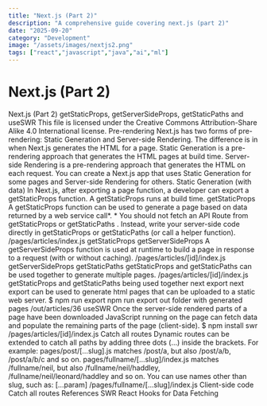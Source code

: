 ```yaml
---
title: "Next.js (Part 2)"
description: "A comprehensive guide covering next.js (part 2)"
date: "2025-09-20"
category: "Development"
image: "/assets/images/nextjs2.png"
tags: ["react","javascript","java","ai","ml"]
---
```


# Next.js (Part 2)

Next.js (Part 2) getStaticProps, getServerSideProps, getStaticPaths and useSWR This file is licensed under the Creative Commons Attribution-Share Alike 4.0 International license. Pre-rendering Next.js has two forms of pre-rendering: Static Generation and Server-side Rendering. The difference is in when Next.js generates the HTML for a page. Static Generation is a pre-rendering approach that generates the HTML pages at build time. Server-side Rendering is a pre-rendering approach that generates the HTML on each request. You can create a Next.js app that uses Static Generation for some pages and Server-side Rendering for others. Static Generation (with data) In Next.js, after exporting a page function, a developer can export a getStaticProps function. A getStaticProps runs at build time. getStaticProps A getStaticProps function can be used to generate a page based on data returned by a web service call*. * You should not fetch an API Route from getStaticProps or getStaticPaths . Instead, write your server-side code directly in getStaticProps or getStaticPaths (or call a helper function). /pages/articles/index.js getStaticProps getServerSideProps A getServerSideProps function is used at runtime to build a page in response to a request (with or without caching). /pages/articles/[id]/index.js getServerSideProps getStaticPaths getStaticProps and getStaticPaths can be used together to generate multiple pages. /pages/articles/[id]/index.js getStaticProps and getStaticPaths being used together next export next export can be used to generate html pages that can be uploaded to a static web server. $ npm run export npm run export out folder with generated pages /out/articles/36 useSWR Once the server-side rendered parts of a page have been downloaded JavaScript running on the page can fetch data and populate the remaining parts of the page (client-side). $ npm install swr /pages/articles/[id]/index.js Catch all routes Dynamic routes can be extended to catch all paths by adding three dots (...) inside the brackets. For example: pages/post/[...slug].js matches /post/a, but also /post/a/b, /post/a/b/c and so on. pages/fullname/[...slug]/index.js matches /fullname/neil, but also /fullname/neil/haddley, /fullname/neil/leonard/haddley and so on. You can use names other than slug, such as: [...param] /pages/fullname/[...slug]/index.js Client-side code Catch all routes References SWR React Hooks for Data Fetching
